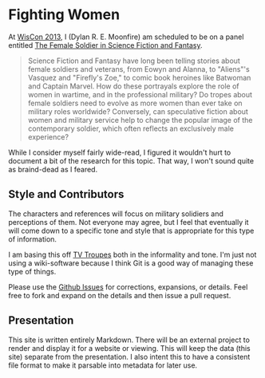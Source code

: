 # Fighting Women

At [WisCon 2013](http://wiscon.info), I (Dylan R. E. Moonfire) am scheduled to be on a panel entitled [The Female Soldier in Science Fiction and Fantasy](http://wiscon.piglet.org/program/detail?idItems=2032).

> Science Fiction and Fantasy have long been telling stories about female soldiers and veterans, from Eowyn and Alanna, to "Aliens"'s Vasquez and "Firefly's Zoe," to comic book heroines like Batwoman and Captain Marvel. How do these portrayals explore the role of women in wartime, and in the professional military? Do tropes about female soldiers need to evolve as more women than ever take on military roles worldwide? Conversely, can speculative fiction about women and military service help to change the popular image of the contemporary soldier, which often reflects an exclusively male experience?

While I consider myself fairly wide-read, I figured it wouldn't hurt to document a bit of the research for this topic. That way, I won't sound quite as braind-dead as I feared.

## Style and Contributors

The characters and references will focus on military solidiers and perceptions of them. Not everyone may agree, but I feel that eventually it will come down to a specific tone and style that is appropriate for this type of information.

I am basing this off [TV Troupes](http://tvtropes.org/pmwiki/pmwiki.php/Main/HomePage) both in the informality and tone. I'm just not using a wiki-software because I think Git is a good way of managing these type of things.

Please use the [Github Issues](https://github.com/dmoonfire/fighting-women/issues) for corrections, expansions, or details. Feel free to fork and expand on the details and then issue a pull request.

## Presentation

This site is written entirely Markdown. There will be an external project to render and display it for a website or viewing. This will keep the data (this site) separate from the presentation. I also intent this to have a consistent file format to make it parsable into metadata for later use.
